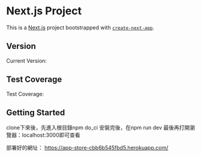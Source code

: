 # Next.js Project

This is a [Next.js](https://nextjs.org) project bootstrapped with [`create-next-app`](https://nextjs.org/docs/app/api-reference/cli/create-next-app).

## Version

Current Version: <!--version--> <!-- 這裡可以用 GitHub Actions 自動更新 -->

## Test Coverage

Test Coverage: <!--coverage--> <!-- 這裡可以用 GitHub Actions 自動更新 -->

## Getting Started

clone下來後，先進入根目錄npm do_ci
安裝完後，在npm run dev
最後再打開瀏覽器：localhost:3000即可查看

部署好的網址：
https://app-store-cbb6b545fbd5.herokuapp.com/

